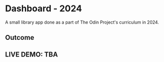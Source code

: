 <h1>Dashboard - 2024</h1>
<p>A small library app done as a part of The Odin Project's curriculum in 2024.<p>

<h2>Outcome</h2>
<h2>LIVE DEMO: TBA</h2>